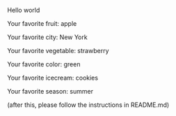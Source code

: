 
Hello world



Your favorite fruit: apple

Your favorite city: New York

Your favorite vegetable: strawberry

Your favorite color: green

Your favorite icecream: cookies

Your favorite season: summer


(after this, please follow the instructions in README.md)


